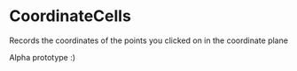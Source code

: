 # CoordinateCells
Records the coordinates of the points you clicked on in the coordinate plane

Alpha prototype :)
